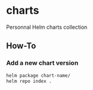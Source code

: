 # charts

Personnal Helm charts collection

## How-To

### Add a new chart version

```bash
helm package chart-name/
helm repo index .
```
